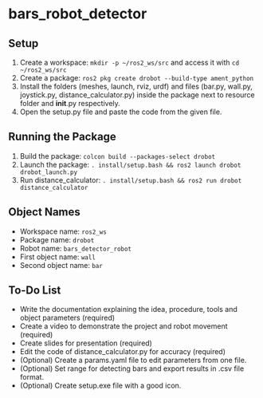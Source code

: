 # bars_robot_detector

## Setup
1. Create a workspace: `mkdir -p ~/ros2_ws/src` and access it with `cd ~/ros2_ws/src`
2. Create a package: `ros2 pkg create drobot --build-type ament_python`
3. Install the folders (meshes, launch, rviz, urdf) and files (bar.py, wall.py, joystick.py, distance_calculator.py) inside the package next to resource folder and __init__.py respectively.
4. Open the setup.py file and paste the code from the given file.

## Running the Package
1. Build the package: `colcon build --packages-select drobot`
2. Launch the package: `. install/setup.bash && ros2 launch drobot drobot_launch.py`
3. Run distance_calculator: `. install/setup.bash && ros2 run drobot distance_calculator`

## Object Names
- Workspace name: `ros2_ws`
- Package name: `drobot`
- Robot name: `bars_detector_robot`
- First object name: `wall`
- Second object name: `bar`

## To-Do List
- Write the documentation explaining the idea, procedure, tools and object parameters (required)
- Create a video to demonstrate the project and robot movement (required)
- Create slides for presentation (required)
- Edit the code of distance_calculator.py for accuracy (required)
- (Optional) Create a params.yaml file to edit parameters from one file.
- (Optional) Set range for detecting bars and export results in .csv file format.
- (Optional) Create setup.exe file with a good icon.

